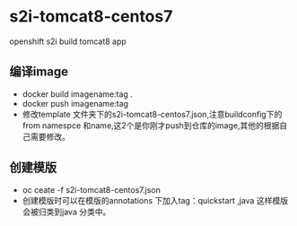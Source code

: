 # s2i-tomcat8-centos7
openshift s2i build tomcat8 app
## 编译image
* docker build <your docker registry>imagename:tag  .
* docker push <your docker registy>imagename:tag 
* 修改template 文件夹下的s2i-tomcat8-centos7.json,注意buildconfig下的from namespce 和name,这2个是你刚才push到仓库的image,其他的根据自己需要修改。
## 创建模版
* oc ceate -f s2i-tomcat8-centos7.json 
* 创建模版时可以在模版的annotations 下加入tag：quickstart ,java 这样模版会被归类到java 分类中。

 
